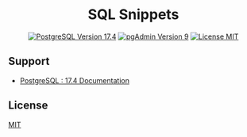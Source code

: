 <h1 align="center">SQL Snippets</h1>

<p align="center">
    <a href="https://www.postgresql.org/">
        <img src="https://img.shields.io/badge/postgres-17.4-blue?style=flat&logo=postgresql&logoColor=f5f5f5" alt="PostgreSQL Version 17.4" /></a>
    <a href="https://www.pgadmin.org/">
        <img src="https://img.shields.io/badge/pgadmin-9-blue?style=flat&logo=postgresql&logoColor=f5f5f5" alt="pgAdmin Version 9" /></a>
    <a href="./LICENSE.md">
        <img src="https://img.shields.io/badge/license-mit-white?style=flat&logo=github"  alt="License MIT" /></a>
</p>

## Support

- [PostgreSQL : 17.4 Documentation](https://www.postgresql.org/docs/17/index.html)

## License

[MIT](LICENSE.md)
